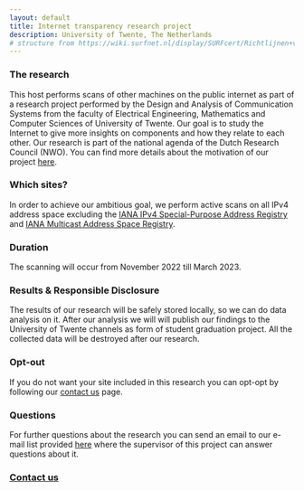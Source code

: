 ```yaml
---
layout: default
title: Internet transparency research project
description: University of Twente, The Netherlands
# structure from https://wiki.surfnet.nl/display/SURFcert/Richtlijnen+voor+scans
---
```

### The research
This host performs scans of other machines on the public internet as
part of a research project performed by the Design and Analysis of Communication Systems from the faculty of Electrical Engineering, Mathematics and Computer Sciences of University of Twente.
Our goal is to study the Internet to give more insights on components and how they relate to each other.
Our research is part of the national agenda of the Dutch Research Council (NWO). You can find more details about the motivation of our project <a href="https://www.catrin.nl/" target="_blank">here</a>.  

### Which sites?
In order to achieve our ambitious goal, we perform active scans on all IPv4 address space excluding the <a href="http://www.iana.org/assignments/iana-ipv4-special-registry/iana-ipv4-special-registry.xhtml" target="_blank">IANA IPv4 Special-Purpose Address Registry</a> and <a href="http://www.iana.org/assignments/multicast-addresses/multicast-addresses.xhtml" target="_blank">IANA Multicast Address Space Registry</a>.  

### Duration
The scanning will occur from November 2022 till March 2023.  

### Results & Responsible Disclosure
The results of our research will be safely stored locally, so we can do data analysis on it. After our analysis we will will publish our findings to the University of Twente channels as form of student graduation project.
All the collected data will be destroyed after our research.  

### Opt-out
If you do not want your site included in this research you can opt-opt by following our [contact us](/contact.html) page.  

### Questions
For further questions about the research you can send an email to our e-mail list provided [here](/contact.html) where the supervisor of this project can answer questions about it.  

### [Contact us](/contact.html)
